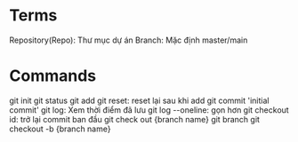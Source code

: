 # Terms


Repository(Repo): Thư mục dự án
Branch: Mặc định master/main
# Commands

git init
git status
git add
git reset: reset lại sau khi add
git commit 'initial commit'
git log: Xem thời điểm đã lưu
git log --oneline: gọn hơn
git checkout id: trở lại commit ban đầu
git check out {branch name}
git branch
git checkout -b {branch name}